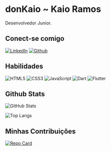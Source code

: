
# donKaio ~ Kaio Ramos
Desenvolvedor Junior.

## Conect-se comigo
[![LinkedIn](https://img.shields.io/badge/LinkedIn-000?style=for-the-badge&logo=linkedin&logoColor=0E76A8)](https://www.linkedin.com/in/donkaioramos/)
[![Github](https://img.shields.io/badge/Github-000?style=for-the-badge&logo=github&logoColor=0E76A8)](https://github.com/donkaio1)


## Habilidades
![HTML5](https://img.shields.io/badge/HTML5-000?style=for-the-badge&logo=html5)
![CSS3](https://img.shields.io/badge/CSS3-000?style=for-the-badge&logo=css3&logoColor=264CE4)
![JavaScript](https://img.shields.io/badge/JavaScript-000?style=for-the-badge&logo=javascript)
![Dart](https://img.shields.io/badge/Dart-000?style=for-the-badge&logo=dart)
![Flutter](https://img.shields.io/badge/Flutter-000?style=for-the-badge&logo=flutter)


## Github Stats
![GitHub Stats](https://github-readme-stats.vercel.app/api?username=donkaio1&theme=transparent&bg_color=000&border_color=30A3DC&show_icons=true&icon_color=30A3DC&title_color=E94D5F&text_color=FFF)

![Top Langs](https://github-readme-stats-git-masterrstaa-rickstaa.vercel.app/api/top-langs/?username=donkaio1&layout=compact&bg_color=000&border_color=30A3DC&title_color=E94D5F&text_color=FFF)

## Minhas Contribuições
[![Repo Card](https://github-readme-stats.vercel.app/api/pin/?username=donkaio1&repo=dio-lab-open-source&bg_color=000&border_color=30A3DC&show_icons=true&icon_color=30A3DC&title_color=E94D5F&text_color=FFF)](https://github.com/donkaio1/dio-lab-open-source)

